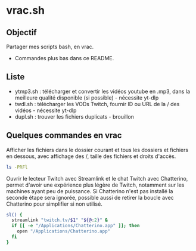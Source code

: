 # vrac.sh

## Objectif
Partager mes scripts bash, en vrac.
+ Commandes plus bas dans ce README.

## Liste
- ytmp3.sh : télécharger et convertir les vidéos youtube en .mp3, dans la meilleure qualité disponible (si possible) - nécessite yt-dlp
- twdl.sh : télécharger les VODs Twitch, fournir ID ou URL de la / des vidéos - nécessite yt-dlp
- dupl.sh : trouver les fichiers duplicats - brouillon


## Quelques commandes en vrac
Afficher les fichiers dans le dossier courant et tous les dossiers et fichiers en dessous, avec affichage des /, taille des fichiers et droits d'accès.
```bash
ls -PRFl
```

Ouvrir le lecteur Twitch avec Streamlink et le chat Twitch avec Chatterino, permet d'avoir une expérience plus légère de Twitch, notamment sur les machines ayant peu de puissance.
Si Chatterino n'est pas installé la seconde étape sera ignorée, possible aussi de retirer la boucle avec Chatterino pour simplifier si non utilisé.
```bash
sl() {
  streamlink "twitch.tv/$1" "${@:2}" &
  if [[ -e "/Applications/Chatterino.app" ]]; then
    open "/Applications/Chatterino.app"
  fi
}
```
